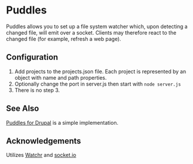 # Puddles
Puddles allows you to set up a file system watcher which, upon detecting a changed file, will emit over a socket. Clients may therefore react to the changed file (for example, refresh a web page).

## Configuration
1. Add projects to the projects.json file. Each project is represented by an object with name and path properties.
2. Optionally change the port in server.js then start with `node server.js`
3. There is no step 3.

## See Also
[Puddles for Drupal](https://github.com/evanbarter/puddles-drupal) is a simple implementation.

## Acknowledgements
Utilizes [Watchr](https://github.com/bevry/watchr) and [socket.io](https://github.com/learnboost/socket.io)
